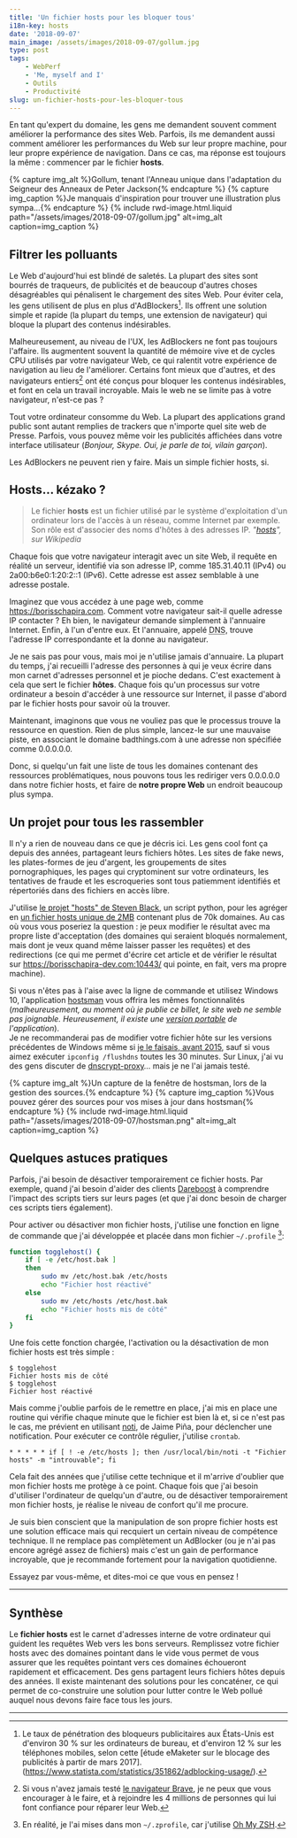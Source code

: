 ```yaml
---
title: 'Un fichier hosts pour les bloquer tous'
i18n-key: hosts
date: '2018-09-07'
main_image: /assets/images/2018-09-07/gollum.jpg
type: post
tags:
    - WebPerf
    - 'Me, myself and I'
    - Outils
    - Productivité
slug: un-fichier-hosts-pour-les-bloquer-tous
---
```



En tant qu'expert du domaine, les gens me demandent souvent comment améliorer la performance des sites Web. Parfois, ils me demandent aussi comment améliorer les performances du Web sur leur propre machine, pour leur propre expérience de navigation. Dans ce cas, ma réponse est toujours la même : commencer par le fichier **hosts**.

{% capture img_alt %}Gollum, tenant l'Anneau unique dans l'adaptation du Seigneur des Anneaux de Peter Jackson{% endcapture %}
{% capture img_caption %}Je manquais d'inspiration pour trouver une illustration plus sympa…{% endcapture %}
{% include rwd-image.html.liquid
path="/assets/images/2018-09-07/gollum.jpg"
alt=img_alt
caption=img_caption
%}

<!-- more -->

## Filtrer les polluants

Le Web d'aujourd'hui est blindé de saletés. La plupart des sites sont bourrés de traqueurs, de publicités et de beaucoup d'autres choses désagréables qui pénalisent le chargement des sites Web. Pour éviter cela, les gens utilisent de plus en plus d'AdBlockers[^pr]. Ils offrent une solution simple et rapide (la plupart du temps, une extension de navigateur) qui bloque la plupart des contenus indésirables.

[^pr]: Le taux de pénétration des bloqueurs publicitaires aux États-Unis est d'environ 30 % sur les ordinateurs de bureau, et d'environ 12 % sur les téléphones mobiles, selon cette [étude eMaketer sur le blocage des publicités à partir de mars 2017].(https://www.statista.com/statistics/351862/adblocking-usage/).

Malheureusement, au niveau de l'UX, les AdBlockers ne font pas toujours l'affaire. Ils augmentent souvent la quantité de mémoire vive et de cycles CPU utilisés par votre navigateur Web, ce qui ralentit votre expérience de navigation au lieu de l'améliorer. Certains font mieux que d'autres, et des navigateurs entiers[^brave] ont été conçus pour bloquer les contenus indésirables, et font en cela un travail incroyable. Mais le web ne se limite pas à votre navigateur, n'est-ce pas ?

[^brave]: Si vous n'avez jamais testé [le navigateur Brave](https://brave.com/), je ne peux que vous encourager à le faire, et à rejoindre les 4 millions de personnes qui lui font confiance pour réparer leur Web.

Tout votre ordinateur consomme du Web. La plupart des applications grand public sont autant remplies de trackers que n'importe quel site web de Presse. Parfois, vous pouvez même voir les publicités affichées dans votre interface utilisateur (_Bonjour, Skype. Oui, je parle de toi, vilain garçon_).

Les AdBlockers ne peuvent rien y faire. Mais un simple fichier hosts, si.

## Hosts… kézako ?

> Le fichier **hosts** est un fichier utilisé par le système d'exploitation d'un ordinateur lors de l'accès à un réseau, comme Internet par exemple. Son rôle est d'associer des noms d'hôtes à des adresses IP.
> <cite>"[hosts](https://fr.wikipedia.org/wiki/Hosts)", sur Wikipedia</cite>

Chaque fois que votre navigateur interagit avec un site Web, il requête en réalité un serveur, identifié via son adresse IP, comme 185.31.40.11 (IPv4) ou 2a00:b6e0:1:20:2::1 (IPv6). Cette adresse est assez semblable à une adresse postale.

Imaginez que vous accédez à une page web, comme <https://borisschapira.com>. Comment votre navigateur sait-il quelle adresse IP contacter ? Eh bien, le navigateur demande simplement à l'annuaire Internet. Enfin, à l'un d'entre eux. Et l'annuaire, appelé <abbr title="Domain Name Server">DNS</abbr>, trouve l'adresse IP correspondante et la donne au navigateur.

Je ne sais pas pour vous, mais moi je n'utilise jamais d'annuaire. La plupart du temps, j'ai recueilli l'adresse des personnes à qui je veux écrire dans mon carnet d'adresses personnel et je pioche dedans. C'est exactement à cela que sert le fichier **hôtes**. Chaque fois qu'un processus sur votre ordinateur a besoin d'accéder à une ressource sur Internet, il passe d'abord par le fichier hosts pour savoir où la trouver.

Maintenant, imaginons que vous ne vouliez pas que le processus trouve la ressource en question. Rien de plus simple, lancez-le sur une mauvaise piste, en associant le domaine badthings.com à une adresse non spécifiée comme 0.0.0.0.0.

Donc, si quelqu'un fait une liste de tous les domaines contenant des ressources problématiques, nous pouvons tous les rediriger vers 0.0.0.0.0 dans notre fichier hosts, et faire de **notre propre Web** un endroit beaucoup plus sympa.

## Un projet pour tous les rassembler

Il n'y a rien de nouveau dans ce que je décris ici. Les gens cool font ça depuis des années, partageant leurs fichiers hôtes. Les sites de <span lang="en">fake news</span>, les plates-formes de jeu d'argent, les groupements de sites pornographiques, les pages qui cryptominent sur votre ordinateurs, les tentatives de fraude et les escroqueries sont tous patiemment identifiés et répertoriés dans des fichiers en accès libre.

J'utilise [ le projet "hosts" de Steven Black](https://github.com/StevenBlack/hosts), un script python, pour les agréger en [un fichier hosts unique de 2MB](https://raw.githubusercontent.com/borisschapira/hosts/master/hosts) contenant plus de 70k domaines. Au cas où vous vous poseriez la question : je peux modifier le résultat avec ma propre liste d'acceptation (des domaines qui seraient bloqués normalement, mais dont je veux quand même laisser passer les requêtes) et des redirections (ce qui me permet d'écrire cet article et de vérifier le résultat sur https://borisschapira-dev.com:10443/ qui pointe, en fait, vers ma propre machine).

Si vous n'êtes pas à l'aise avec la ligne de commande et utilisez Windows 10, l'application [hostsman](http://www.abelhadigital.com/hostsman/) vous offrira les mêmes fonctionnalités (_malheureusement, au moment où je publie ce billet, le site web ne semble pas joignable. Heureusement, il existe une [version portable](https://portapps.github.io/app/hostsman-portable/) de l'application_).   
Je ne recommanderai pas de modifier votre fichier hôte sur les versions précédentes de Windows même si [je le faisais, avant 2015](/2015/08/de-windows-a-mac/), sauf si vous aimez exécuter `ipconfig /flushdns` toutes les 30 minutes. Sur Linux, j'ai vu des gens discuter de [dnscrypt-proxy](https://github.com/jedisct1/dnscrypt-proxy)… mais je ne l'ai jamais testé.

{% capture img_alt %}Un capture de la fenêtre de hostsman, lors de la gestion des sources.{% endcapture %}
{% capture img_caption %}Vous pouvez gérer des sources pour vos mises à jour dans hostsman{% endcapture %}
{% include rwd-image.html.liquid
path="/assets/images/2018-09-07/hostsman.png"
alt=img_alt
caption=img_caption
%}

## Quelques astuces pratiques

Parfois, j'ai besoin de désactiver temporairement ce fichier hosts. Par exemple, quand j'ai besoin d'aider des clients [Dareboost](https://www.dareboost.com/)  à comprendre l'impact des scripts tiers sur leurs pages (et que j'ai donc besoin de charger ces scripts tiers également).

Pour activer ou désactiver mon fichier hosts, j'utilise une fonction en ligne de commande que j'ai développée et placée dans mon fichier `~/.profile` [^ozsh]:

[^ozsh]: En réalité, je l'ai mises dans mon `~/.zprofile`, car j'utilise [Oh My ZSH](https://ohmyz.sh/).

```bash
function togglehost() {
    if [ -e /etc/host.bak ]
    then
        sudo mv /etc/host.bak /etc/hosts
        echo "Fichier host réactivé"
    else
        sudo mv /etc/hosts /etc/host.bak
        echo "Fichier hosts mis de côté"
    fi
}
```

Une fois cette fonction chargée, l'activation ou la désactivation de mon fichier hosts est très simple :

```terminal
$ togglehost
Fichier hosts mis de côté
$ togglehost
Fichier host réactivé
```

Mais comme j'oublie parfois de le remettre en place, j'ai mis en place une routine qui vérifie chaque minute que le fichier est bien là et, si ce n'est pas le cas, me prévient en utilisant [noti](https://github.com/variadico/noti), de Jaime Piña, pour déclencher une notification. Pour exécuter ce contrôle régulier, j'utilise `crontab`.


```
* * * * * if [ ! -e /etc/hosts ]; then /usr/local/bin/noti -t "Fichier hosts" -m "introuvable"; fi
```

Cela fait des années que j'utilise cette technique et il m'arrive d'oublier que mon fichier hosts me protège à ce point. Chaque fois que j'ai besoin d'utiliser l'ordinateur de quelqu'un d'autre, ou de désactiver temporairement mon fichier hosts, je réalise le niveau de confort qu'il me procure.

Je suis bien conscient que la manipulation de son propre fichier hosts est une solution efficace mais qui recquiert un certain niveau de compétence technique. Il ne remplace pas complètement un AdBlocker (ou je n'ai pas encore agrégé assez de fichiers) mais c'est un gain de performance incroyable, que je recommande fortement pour la navigation quotidienne.

Essayez par vous-même, et dites-moi ce que vous en pensez !

***

## Synthèse

Le **fichier hosts** est le carnet d'adresses interne de votre ordinateur qui guident les requêtes Web vers les bons serveurs. Remplissez votre fichier hosts avec des domaines pointant dans le vide vous permet de vous assurer que les requêtes pointant vers ces domaines échoueront rapidement et efficacement. Des gens partagent leurs fichiers hôtes depuis des années. Il existe maintenant des solutions pour les concaténer, ce qui permet de co-construire une solution pour lutter contre le Web pollué auquel nous devons faire face tous les jours.

***